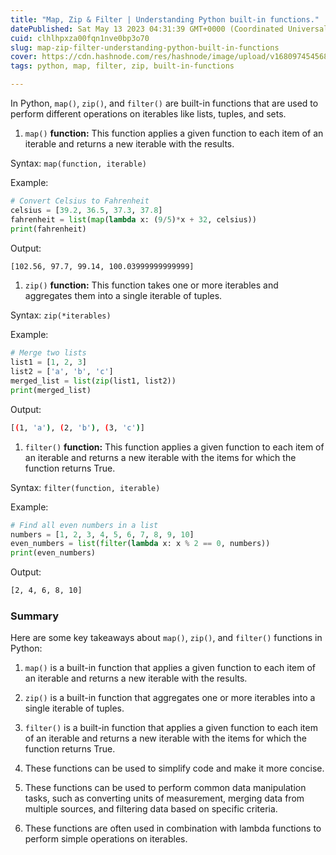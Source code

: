 ```yaml
---
title: "Map, Zip & Filter | Understanding Python built-in functions."
datePublished: Sat May 13 2023 04:31:39 GMT+0000 (Coordinated Universal Time)
cuid: clhlhpxza00fqn1nve0bp3o70
slug: map-zip-filter-understanding-python-built-in-functions
cover: https://cdn.hashnode.com/res/hashnode/image/upload/v1680974545680/ef76d732-076d-43bd-a8d0-bd124d2e7b13.png
tags: python, map, filter, zip, built-in-functions

---
```


In Python, `map()`, `zip()`, and `filter()` are built-in functions that are used to perform different operations on iterables like lists, tuples, and sets.

1. `map()` **function:** This function applies a given function to each item of an iterable and returns a new iterable with the results.
    

Syntax: `map(function, iterable)`

Example:

```python
# Convert Celsius to Fahrenheit
celsius = [39.2, 36.5, 37.3, 37.8]
fahrenheit = list(map(lambda x: (9/5)*x + 32, celsius))
print(fahrenheit)
```

Output:

```bash
[102.56, 97.7, 99.14, 100.03999999999999]
```

1. `zip()` **function:** This function takes one or more iterables and aggregates them into a single iterable of tuples.
    

Syntax: `zip(*iterables)`

Example:

```python
# Merge two lists
list1 = [1, 2, 3]
list2 = ['a', 'b', 'c']
merged_list = list(zip(list1, list2))
print(merged_list)
```

Output:

```bash
[(1, 'a'), (2, 'b'), (3, 'c')]
```

1. `filter()` **function:** This function applies a given function to each item of an iterable and returns a new iterable with the items for which the function returns True.
    

Syntax: `filter(function, iterable)`

Example:

```python
# Find all even numbers in a list
numbers = [1, 2, 3, 4, 5, 6, 7, 8, 9, 10]
even_numbers = list(filter(lambda x: x % 2 == 0, numbers))
print(even_numbers)
```

Output:

```bash
[2, 4, 6, 8, 10]
```

### **Summary**

Here are some key takeaways about `map()`, `zip()`, and `filter()` functions in Python:

1. `map()` is a built-in function that applies a given function to each item of an iterable and returns a new iterable with the results.
    
2. `zip()` is a built-in function that aggregates one or more iterables into a single iterable of tuples.
    
3. `filter()` is a built-in function that applies a given function to each item of an iterable and returns a new iterable with the items for which the function returns True.
    
4. These functions can be used to simplify code and make it more concise.
    
5. These functions can be used to perform common data manipulation tasks, such as converting units of measurement, merging data from multiple sources, and filtering data based on specific criteria.
    
6. These functions are often used in combination with lambda functions to perform simple operations on iterables.